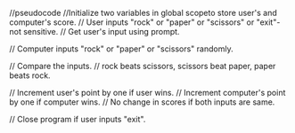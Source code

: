 //pseudocode
//Initialize two variables in global scopeto store user's and computer's score.
// User inputs "rock" or "paper" or "scissors" or "exit"- not sensitive.
// Get user's input using prompt. 

// Computer inputs "rock" or "paper" or "scissors" randomly.

// Compare the inputs.
// rock beats scissors, scissors beat paper, paper beats rock. 

// Increment user's point by one if user wins.
// Increment computer's point by one if computer wins.
// No change in scores if both inputs are same.

// Close program if user inputs "exit".